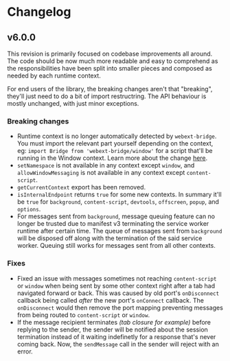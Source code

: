 # Changelog

## v6.0.0

This revision is primarily focused on codebase improvements all around. The code should be now much
more readable and easy to comprehend as the responsibilities have been split into smaller pieces and
composed as needed by each runtime context.

For end users of the library, the breaking changes aren't that "breaking", they'll just need to do a
bit of import restructring. The API behaviour is mostly unchanged, with just minor exceptions.

### Breaking changes

- Runtime context is no longer automatically detected by `webext-bridge`. You must import the relevant part yourself depending on the context, eg: `import Bridge from 'webext-bridge/window'`
  for a script that'll be running in the Window context. Learn more about the change [here](https://github.com/zikaari/crx-bridge/issues/11).
- `setNamespace` is not available in any context except `window`, and `allowWindowMessaging` is not available in any context except `content-script`.
- `getCurrentContext` export has been removed.
- `isInternalEndpoint` returns `true` for some new contexts. In summary it'll be `true` for `background`, `content-script`, `devtools`, `offscreen`, `popup`, and `options`.
- For messages sent from `background`, message queuing feature can no longer be trusted due to manifest v3 terminating the service worker runtime after certain time. The queue of messages
  sent from `background` will be disposed off along with the termination of the said service worker. Queuing still works for messages sent from all other contexts.

### Fixes

- Fixed an issue with messages sometimes not reaching `content-script` or `window` when being sent by some other context right after a tab had navigated forward or back. This was caused by old port's
  `onDisconnect` callback being called _after_ the new port's `onConnect` callback. The `onDisconnect` would then remove the port mapping preventing messages from being routed to `content-script` or `window`.
- If the message recipient terminates _(tab closure for example)_ before replying to the sender, the sender will be notified about the session termination instead of it waiting indefinetly for a response
  that's never coming back. Now, the `sendMessage` call in the sender will reject with an error.
